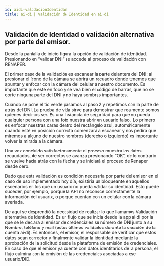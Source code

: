 ```yaml
---
id: aidi-validacionIdentidad
title: ai·di | Validación de Identidad en ai·di
---
```


## Validación de Identidad o validación alternativa por parte del emisor.
Desde la pantalla de inicio figura la opción de validación de identidad. Presionando en “validar DNI” se accede al proceso de validación con RENAPER.

El primer paso de la validación es escanear la parte delantera del DNI: al presionar el ícono de la cámara se abrirá un recuadro donde tenemos que apuntar y enfocar con la cámara del celular a nuestro documento.
Es importante que esté en foco y se vea bien el código de barras,  que no se corte ninguna parte del DNI y no haya sombras importantes. 

Cuando se pone el tic verde pasamos al paso 2 y repetimos con la parte de atrás del DNI.
La prueba de vida sirve para demostrar que realmente somos quienes decimos ser. Es una instancia de seguridad para que no pueda cualquier persona con una foto nuestra abrir un usuario falso. 
Lo primero es enfocar nuestras caras dentro del rectángulo azul, automáticamente cuando esté en posición correcta comenzará a escanear y nos pedirá que miremos a alguno de nuestro hombros (derecho o izquierdo) es importante volver la mirada a la cámara.

Una vez concluido satisfactoriamente el proceso muestra los datos recaudados, de ser correctos se avanza presionando “OK”, de lo contrario se vuelve hacia atrás con la flecha y se iniciará el proceso de Renaper desde cero.  
	

Dado que esta validación es condición necesaria por parte del emisor en el caso de uso implementado hoy día, existiría un bloqueante en aquellos escenarios en los que un usuarix no pueda validar su identidad. Esto puede suceder, por ejemplo, porque la API no reconoce correctamente la información del usuarix, o porque cuentan con un celular con la cámara averiada.

De aquí se desprendió la necesidad de realizar lo que llamamos Validación alternativa de Identidad. Es un flujo que se inicia desde la app ai·di por la que se le declara al emisor de credenciales su número de DNI junto a su Nombre, teléfono y mail (estos últimos validados durante la creación de la cuenta ai·di). Es entonces, el emisor, el responsable de verificar que estos datos sean corrector y finalmente validar la identidad mediante la aprobación de la solicitud desde la plataforma de emisión de credenciales.
En caso de que el emisor ya cuente con datos identitarios de la persona, el flujo culmina con la emisión de las credenciales asociadas a ese usuario/DID.
